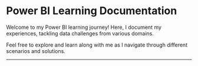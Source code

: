 # Power BI Learning Documentation

Welcome to my Power BI learning journey! Here, I document my experiences, tackling data challenges from various domains.

Feel free to explore and learn along with me as I navigate through different scenarios and solutions.

___
